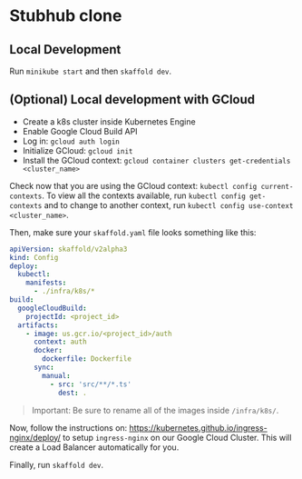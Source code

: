 # Stubhub clone

## Local Development

Run `minikube start` and then `skaffold dev`.

## (Optional) Local development with GCloud

- Create a k8s cluster inside Kubernetes Engine
- Enable Google Cloud Build API
- Log in: `gcloud auth login`
- Initialize GCloud: `gcloud init`
- Install the GCloud context: `gcloud container clusters get-credentials <cluster_name>`

Check now that you are using the GCloud context: `kubectl config current-contexts`.
To view all the contexts available, run `kubectl config get-contexts` and to change to
another context, run `kubectl config use-context <cluster_name>`.

Then, make sure your `skaffold.yaml` file looks something like this:

```yaml
apiVersion: skaffold/v2alpha3
kind: Config
deploy:
  kubectl:
    manifests:
      - ./infra/k8s/*
build:
  googleCloudBuild:
    projectId: <project_id>
  artifacts:
    - image: us.gcr.io/<project_id>/auth
      context: auth
      docker:
        dockerfile: Dockerfile
      sync:
        manual:
          - src: 'src/**/*.ts'
            dest: .
```

> Important: Be sure to rename all of the images inside `/infra/k8s/`.

Now, follow the instructions on: <https://kubernetes.github.io/ingress-nginx/deploy/>
to setup `ingress-nginx` on our Google Cloud Cluster. This will create a Load Balancer automatically for you.

Finally, run `skaffold dev`.
